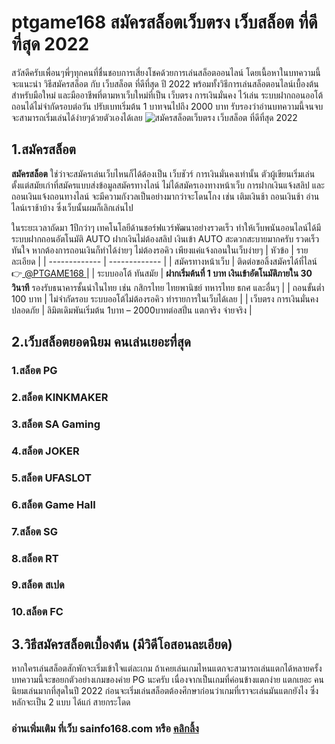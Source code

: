 # ptgame168 สมัครสล็อตเว็บตรง เว็บสล็อต ที่ดีที่สุด 2022

สวัสดีครับเพื่อนๆพี่ๆทุกคนที่ชื่นชอบการเสี่ยงโชคด้วยการเล่นสล็อตออนไลน์ โดยเนื้อหาในบทความนี้จะแนะนำ
วิธีสมัครสล็อต กับ เว็บสล็อต ที่ดีที่สุด ปี 2022 พร้อมทั้งวิธีการเล่นสล็อตอนไลน์เบื้องต้นสำหรับมือใหม่ และมืออาชีพที่ตามหาเว็บใหม่ที่เป็น เว็บตรง การเงินมั่นคง ไว้เล่น ระบบฝากถอนออโต้ ถอนได้ไม่จำกัดรอบต่อวัน ปรับเบทเริ่มต้น 1 บาทจนไปถึง 2000 บาท รับรองว่าอ่านบทความนี้จนจบจะสามารถเริ่มเล่นได้ง่ายๆด้วยตัวเองได้เลย
![สมัครสล็อตเว็บตรง เว็บสล็อต ที่ดีที่สุด 2022](https://sainfo168.com/wp-content/uploads/2022/01/%E0%B9%80%E0%B8%A7%E0%B9%87%E0%B8%9A%E0%B8%AA%E0%B8%A5%E0%B9%87%E0%B8%AD%E0%B8%95%E0%B8%A2%E0%B8%AD%E0%B8%94%E0%B8%99%E0%B8%B4%E0%B8%A2%E0%B8%A1-2022-1024x576.jpg)

## 1.สมัครสล็อต
**สมัครสล็อต** ใช่ว่าจะสมัครเล่นเว็บไหนก็ได้ต้องเป็น เว็บชัวร์ การเงินมั่นคงเท่านั้น ตัวผู้เขียนเริ่มเล่นตั้งแต่สมัยเก่าที่สมัครแบบส่งข้อมูลสมัครทางไลน์ ไม่ได้สมัครเองทางหน้าเว็บ การฝากเงินแจ้งสลิป และถอนเงินแจ้งถอนทางไลน์ จะมีความกังวลเป็นอย่างมากว่าจะโดนโกง เช่น เติมเงินช้า ถอนเงินช้า อ่านไลน์เราช้าบ้าง ซึ่งเว็บนั้นผมก็เลิกเล่นไป

ในระยะเวลาถัดมา 1ปีกว่าๆ เทคโนโลยีด้านชอร์ฟแวร์พัฒนาอย่างรวดเร็ว ทำให้เว็บพนันออนไลน์ได้มีระบบฝากถอนอัตโนมัติ AUTO ฝากเงินไม่ต้องสลิป เงินเข้า AUTO สะดวกสะบายมากครับ รวดเร็วทันใจ หากต้องการถอนเงินก็ทำได้ง่ายๆ ไม่ต้องรอคิว เพียงแค่แจ้งถอนในเว็บง่ายๆ
| หัวข้อ  | รายละเอียด |
| ------------- | ------------- |
| สมัครทางหน้าเว็บ | ติดต่อขอลิ้งสมัครได้ที่ไลน์ 👉[ @PTGAME168 ](https://bit.ly/3F7q2t3)  |
| ระบบออโต้ ทันสมัย  | **ฝากเริ่มต้นที่ 1 บาท เงินเข้าอัตโนมัติภายใน 30 วินาที** รองรับธนาคารชั้นนำในไทย เช่น กสิกรไทย ไทยพานิชย์ ทหารไทย ธกศ และอื่นๆ  |
| ถอนขั้นต่ำ 100 บาท  | ไม่จำกัดรอบ ระบบออโต้ไม่ต้องรอคิว ทำรายการในเว็บได้เลย  |
| เว็บตรง การเงินมั่นคง ปลอดภัย  | ลิมิตเดิมพันเริ่มต้น 1บาท – 2000บาทต่อสปิ่น แตกจริง จ่ายจริง  |

## 2.เว็บสล็อตยอดนิยม คนเล่นเยอะที่สุด
### 1.สล็อต PG
### 2.สล็อต KINKMAKER
### 3.สล็อต SA Gaming
### 4.สล็อต JOKER
### 5.สล็อต UFASLOT
### 6.สล็อต Game Hall
### 7.สล็อต SG
### 8.สล็อต RT
### 9.สล็อต สเปด
### 10.สล็อต FC
## 3.วิธีสมัครสล็อตเบื้องต้น (มีวิดีโอสอนละเอียด)
หากใครเล่นสล็อตสักพักจะเริ่มเข้าใจแต่ละเกม ถ้าเคยเล่นเกมไหนแตกจะสามารถเล่นแตกได้หลายครั้ง บทความนี้จะขอยกตัวอย่างเกมของค่าย PG นะครับ เนื่องจากเป็นเกมที่ค่อนข้างแตกง่าย แตกเยอะ คนนิยมเล่นมากที่สุดในปี 2022 ก่อนจะเริ่มเล่นสล็อตต้องศึกษาก่อนว่าเกมที่เราจะเล่นมันแตกยังไง ซึ่งหลักจะเป็น 2 แบบ ได้แก่ สายกระโดด
### อ่านเพิ่มเติม ที่เว็บ sainfo168.com หรือ [คลิกลิ้ง](https://bit.ly/3bQOp1K)
